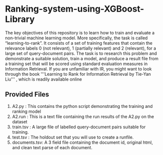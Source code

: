 # Ranking-system-using-XGBoost-Library

The key objectives of this repository is to learn how to train and evaluate a non-trivial
machine learning model. More specifically, the task is called “learning-to-rank”. It 
consists of a set of training features that contain the relevance labels 0 (not relevant),
1 (partially relevant) and 2 (relevant), for a large set of query-document pairs. The
task is to research this problem and demonstrate a suitable solution, train a model, and produce a
result file from a training set that will be scored using standard evaluation measures in
Information Retrieval.
If you are unfamiliar with IR, you might want to look through the book '''Learning to
Rank for Information Retrieval by Tie-Yan Liu''' , which is readily available online 

## Provided Files 

1. A2.py : This contains the python script demonstrating the training and ranking model
2. A2.run : This is a text file containing the run results of the A2.py on the dataset
3. train.tsv : A large file of labelled query-document pairs suitable for training. 
4. test.tsv : The holdout set that you will use to create a runfile.
5. documents.tsv: A 3 field file containing the document id, original html, and
   clean text parse of each document.
